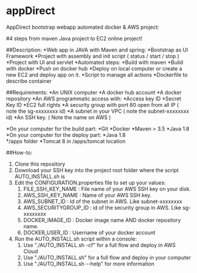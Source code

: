 # appDirect
AppDirect bootstrap webapp automated docker & AWS project:

#4 steps from maven Java project to EC2 online project!

##Description:
*Web app in JAVA with Maven and spring:
	*Bootstrap as UI Framework
	*Project with assembly and init script ( status / start / stop )
	*Project with UI and servlet
*Automated steps:
	*Build with maven
	*Build with docker
	*Push on docker hub
	*Deploy on local computer or create a new EC2 and deploy app on it.
*Script to manage all actions
*Dockerfile to describe container

##Requirements:
*An UNIX computer
*A docker hub account
*A docker repository
*An AWS programmatic access with:
	*Access key ID
	*Secret Key ID
	*EC2 full rights
	*A security group with port 80 open from all IP ( note the sg-xxxxxxxx id)
	*A subnet in your VPC ( note the subnet-xxxxxxxx id)
	*An SSH key. ( Note the name on AWS )

*On your computer for the build part:
	*Git
	*Docker
	*Maven > 3.5
	*Java 1.8	
*On your computer for the deploy part:
	*Java 1.8	
	*/apps folder
	*Tomcat 8 in /apps/tomcat location

##How-to:
1.	Clone this repository
1.	Download your SSH key into the project root folder where the script AUTO_INSTALL.sh is
1.	Edit the CONFIGURATION.properties file to set up your values:
	1.	FILE_SSH_KEY_NAME : File name of your AWS SSH key on your disk.
	1.	AWS_SSH_KEY_NAME : Name of your AWS SSH key.
	1.	AWS_SUBNET_ID : Id of the subnet in AWS. Like subnet-xxxxxxxx
	1.	AWS_SECURITYGROUP_ID : id of the security group in AWS. Like sg-xxxxxxxx
	1.	DOCKER_IMAGE_ID : Docker image name AND docker repository name.
	1.	DOCKER_USER_ID : Username of your docker account
1.	Run the AUTO_INSTALL.sh script within a console:
	1.	Use "./AUTO_INSTALL.sh -cf" for a full flow and deploy in AWS Cloud
	1.	Use "./AUTO_INSTALL.sh" for a full flow  and deploy in your computer
	1.	Use "./AUTO_INSTALL.sh --help" for more information

